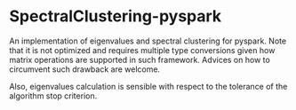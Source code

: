 # SpectralClustering-pyspark
An implementation of eigenvalues and spectral clustering for pyspark. Note that it is not optimized and requires multiple type conversions given how matrix operations are supported in such framework. Advices on how to circumvent such drawback are welcome.

Also, eigenvalues calculation is sensible with respect to the tolerance of the algorithm stop criterion.
